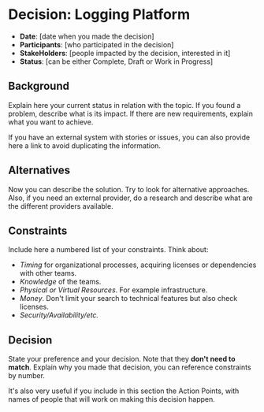 # Decision: Logging Platform

* **Date**: [date when you made the decision]
* **Participants**: [who participated in the decision]
* **StakeHolders**: [people impacted by the decision, interested in it]
* **Status**: [can be either Complete, Draft or Work in Progress]

## Background

Explain here your current status in relation with the topic. If you found a 
problem, describe what is its impact. If there are new requirements, explain 
what you want to achieve. 

If you have an external system with stories or issues, you can also provide 
here a link to avoid duplicating the information.

## Alternatives

Now you can describe the solution. Try to look for alternative approaches. 
Also, if you need an external provider, do a research and describe what are 
the different providers available.

## Constraints

Include here a numbered list of your constraints. Think about:
 
* _Timing_ for organizational processes, acquiring licenses or dependencies 
with other teams.
* _Knowledge_ of the teams.
* _Physical or Virtual Resources_. For example infrastructure.
* _Money_. Don't limit your search to technical features but also check 
licenses.
* _Security/Availability/etc._

## Decision

State your preference and your decision. Note that they **don't need to 
match**. Explain why you made that decision, you can reference constraints 
by number.

It's also very useful if you include in this section the Action Points, with 
names of people that will work on making this decision happen. 
